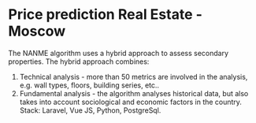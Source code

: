 # Price prediction Real Estate - Moscow
The NANME algorithm uses a hybrid approach to assess secondary properties.
The hybrid approach combines:
1. Technical analysis - more than 50 metrics are involved in the analysis, e.g. wall types, floors, building series, etc..
2. Fundamental analysis - the algorithm analyses historical data, but also takes into account sociological and economic factors in the country.  Stack: Laravel, Vue JS, Python, PostgreSql.
